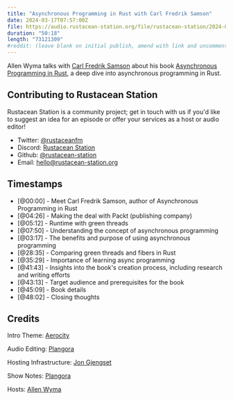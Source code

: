 ```yaml
---
title: "Asynchronous Programming in Rust with Carl Fredrik Samson"
date: 2024-03-17T07:57:00Z
file: https://audio.rustacean-station.org/file/rustacean-station/2024-03-17-carl-fredrik-samson.mp3
duration: "50:18"
length: "73121309"
#reddit: (leave blank on initial publish, amend with link and uncomment this line after Reddit thread has been posted)
---
```


Allen Wyma talks with [Carl Fredrik Samson](https://twitter.com/cf_samson) about his book [Asynchronous Programming in Rust](https://www.packtpub.com/product/asynchronous-programming-in-rust/9781805128137), a deep dive into asynchronous programming in Rust.

## Contributing to Rustacean Station

Rustacean Station is a community project; get in touch with us if you'd like to suggest an idea for an episode or offer your services as a host or audio editor!

- Twitter: [@rustaceanfm](https://twitter.com/rustaceanfm)
- Discord: [Rustacean Station](https://discord.gg/cHc3Gyc)
- Github: [@rustacean-station](https://github.com/rustacean-station/)
- Email: [hello@rustacean-station.org](mailto:hello@rustacean-station.org)

## Timestamps

- [@00:00] - Meet Carl Fredrik Samson, author of Asynchronous Programming in Rust
- [@04:26] - Making the deal with Packt (publishing company)
- [@05:12] - Runtime with green threads
- [@07:50] - Understanding the concept of asynchronous programming
- [@03:17] - The benefits and purpose of using asynchronous programming
- [@28:35] - Comparing green threads and fibers in Rust
- [@35:29] - Importance of learning async programming
- [@41:43] - Insights into the book's creation process, including research and writing efforts
- [@43:13] - Target audience and prerequisites for the book
- [@45:09] - Book details
- [@48:02] - Closing thoughts

## Credits

Intro Theme: [Aerocity](https://twitter.com/AerocityMusic)

Audio Editing: [Plangora](https://twitter.com/plangora)

Hosting Infrastructure: [Jon Gjengset](https://twitter.com/jonhoo/)

Show Notes: [Plangora](https://twitter.com/plangora)

Hosts: [Allen Wyma](https://twitter.com/allenwyma)
